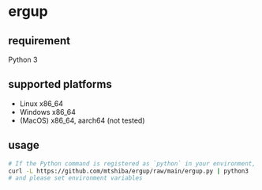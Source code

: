 # ergup

## requirement

Python 3

## supported platforms

* Linux x86_64
* Windows x86_64
* (MacOS) x86_64, aarch64 (not tested)

## usage

```sh
# If the Python command is registered as `python` in your environment, replace the `python3` part.
curl -L https://github.com/mtshiba/ergup/raw/main/ergup.py | python3
# and please set environment variables
```
